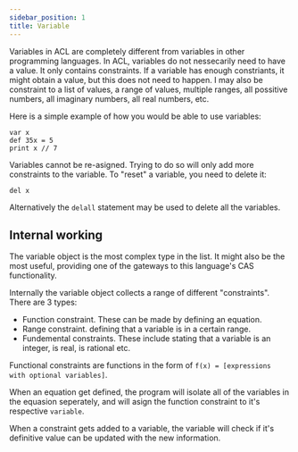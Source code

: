 ```yaml
---
sidebar_position: 1
title: Variable
---
```


Variables in ACL are completely different from variables in other programming languages. In ACL, variables do not nessecarily need to have a value. It only contains constraints. If a variable has enough constriants, it might obtain a value, but this does not need to happen. I may also be constraint to a list of values, a range of values, multiple ranges, all possitive numbers, all imaginary numbers, all real numbers, etc.

Here is a simple example of how you would be able to use variables:

```acl
var x
def 35x = 5
print x // 7
```

Variables cannot be re-asigned. Trying to do so will only add more constraints to the variable. To "reset" a variable, you need to delete it:

```acl
del x
```

Alternatively the `delall` statement may be used to delete all the variables.

## Internal working

The variable object is the most complex type in the list. It might also be the most useful, providing one of the gateways to this language's CAS functionality.

Internally the variable object collects a range of different "constraints". There are 3 types:

* Function constraint. These can be made by defining an equation.
* Range constraint. defining that a variable is in a certain range.
* Fundemental constraints. These include stating that a variable is an integer, is real, is rational etc.

Functional constraints are functions in the form of `f(x) = [expressions with optional variables]`.

When an equation get defined, the program will isolate all of the variables in the equasion seperately, and will asign the function constraint to it's respective `variable`.

When a constraint gets added to a variable, the variable will check if it's definitive value can be updated with the new information.

